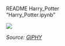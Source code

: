 README Harry_Potter  
“Harry_Potter.ipynb”

 ![](https://i.giphy.com/media/v1.Y2lkPTc5MGI3NjExd3FhcGhvdDM4ZTVveHNhcm00YmU0ZXp2a3RqczRjNzFocXF0dHUybCZlcD12MV9pbnRlcm5hbF9naWZfYnlfaWQmY3Q9Zw/briDeU1X4LIYw/giphy.gif)  
 
 *Source: [GIPHY](https://i.giphy.com/media/v1.Y2lkPTc5MGI3NjExd3FhcGhvdDM4ZTVveHNhcm00YmU0ZXp2a3RqczRjNzFocXF0dHUybCZlcD12MV9pbnRlcm5hbF9naWZfYnlfaWQmY3Q9Zw/briDeU1X4LIYw/giphy.gif)*